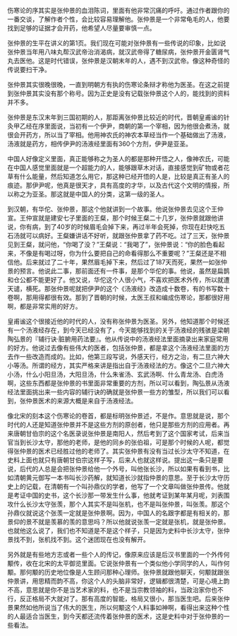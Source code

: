 伤寒论的序其实是张仲景的血泪陈词，里面有他非常沉痛的呼吁。通过作者跟你的一番交谈，了解作者个性，会比较容易理解他。张仲景是一个非常龟毛的人，他要找到足够的证据才会开药，他希望人尽量要审慎一点。

张仲景的生平在讲义的第1页。我们现在可能对张仲景有一些传说的印象，比如说张仲景当年用八味丸帮汉武帝治消渴病，就汉武帝得了糖尿病，张仲景开金匮肾气丸去医他。这是时代错误，张仲景是汉朝末年的人，遇不到汉武帝。像这种奇怪的传说要扫干净。

张仲景其实很晚很晚，一直到明朝方有执的伤寒论条辩才称他为医圣。在这之前提到张仲景其实没有那个称号。因为正史是没有记载张仲景这个人的，能找到的资料并不多。

张仲景是东汉末年到三国初期的人，那距离张仲景比较近的时代，晋朝皇甫谧的针灸甲乙经在序里面说，当初有一个伊尹，商朝的第一个宰相，因为他很会煮汤，就很会开药方，所以当了宰相。他用神农氏的神农本草经当作一个基础做出了汤液，汤液就是药方，相传伊尹的汤液经里面有360个方剂，伊尹是亚圣。

中国人好像定义里面，真正能够称之为圣人的都是那种开悟之人，像神农氏，可能在中国人感觉里面就是一个超能力的人，能够跟草木对话，直接感觉到矿物或者花草有什么能量，然后知道怎么用它，那这种已经开悟的人是，比较是真正有圣人的痕迹。那伊尹呢，他真是很天才，具有高度的才华，以及古代这个文明的情报，所以称之为亚圣。那这就是中国人的分类，这第一级的圣人。

到汉朝，有华佗、张仲景，那这个他就讲到一个故事。他说张仲景去见这个王仲宣。王仲宣就是建安七子里面的王粲，那个时候王粲二十几岁，张仲景就跟他讲说，你有病，到了40岁的时候眉毛会掉下来，再过半年会死掉，你现在赶快吃五石汤就可以病好。王粲嫌讲话不好听，就跟张仲景拿了药不吃。过了三天，张仲景见到王粲，就问他，“你喝了没？”王粲说：“我喝了”，张仲景说：“你的脸色看起来，不像是有喝过呀，你为什么要把自己的命看得那么不重要呢？”王粲还是不相信他。后来就过了二十年，果然眉毛掉下来，然后过了187天而死，果然一如张仲景的预言。他说此二事，那前面还有一件事，是那个华佗的事。他说，虽然是扁鹊和仓公都不能更好了。他又说，华佗这个人很小气，不喜欢把医术外传，所以就遭天谴，横死。那张仲景呢就把伊尹的这个《汤液经》改造成十数卷，有的书写数十卷啊，那用得都很有效。那到了晋朝的时候，太医王叔和编成伤寒论，那都很好用啊，都是非常实用的好方。

皇甫谧这个很接近他的时代的人，没有称张仲景为医圣。另外，他知道那个时候还有一个汤液经存在，到今天已经没有了，今天能够找到的关于汤液经的残骇是梁朝陶弘景的『辅行诀·脏腑用药法要』。他从传说中的汤液经法里面摘录出来家庭常用的好方。他说过去像有些伟大的医者，包括张仲景，都是拿这个汤液经法里面的方去作一些改造而成的。比如，他第三段写说，外感天行，经方之治，有二旦六神大小等汤。所谓的经方，其实严格来讲是指出自于汤液经法的方。像这个二旦六神大小汤，什么小阳旦汤，大阳旦汤，什么朱雀汤、玄武汤啊、什么青龙汤、白虎汤啊，这些东西都是张仲景的书里面非常重要的方剂，所以可以看到，陶弘景从汤液经法里面挑出来一些内容的辅行诀的确就是张仲景一些方的雏型，所以我们可以看到，张仲景医术的来源大概是来自于汤液经法。

像北宋的刻本这个伤寒论的卷首，都是标明张仲景述，不是作。意思就是说，那个时代的人还是知道张仲景并不是这些方剂的原创者，他只是那些方剂的应用者。再来唐朝甘伯宗的这个名医录说张仲景是南阳人，然后考到了这个国家考试，后来当官当到长沙太守，那他的老师，是他的同乡的张伯祖，可是那个时候的人呢，都觉得张仲景的医术已经胜过他的老师了。其实张仲景有没有当过长沙太守不知道，在史料上面也就只有唐朝甘伯宗这样子写，后来人也就这样说。提出这一条只是要说，后代的人总是会把张仲景给他一个外号，叫他张长沙，所以如果有看到书，比如清朝黄元御写一本书叫长沙药解，就知道长沙就指仲景的意思。至于长沙太守历史上的记载，在清朝有一个叫孙鼎仪的学者，他写了一个文章叫做张仲景传。他就是考证中国的史书，这个长沙那一带发生什么事，他就考证到某年某月呢，刘表围攻什么长沙太守张羡，那个人其实不是叫张机，也不是叫张仲景，叫张羡。那这个孙鼎仪就说这个张羡一定就是张仲景啊。因为，中国人的名跟字都是有相关的，那景仰的景不就是羡慕的羡的意思吗？所以他就说张羡一定就是张机，就是张仲景。也就他这么说了，我们也不知道是不是这个样子，只是因为史料中长沙太守，张仲景找不到，张机找不到。这个迷团现在也没有解开。

另外就是有些地方志或者一些个人的传记，像原来应该是后汉书里面的一个外传何颙传，收在北宋的太平御览里面。它说张仲景有一个类似他小学同学的人，叫作何颙。那何颙的历史地位像是人生顾问那种心理师。张仲景就跟他聊天，何颙就跟张仲景讲，用思精而韵不高，你这个人的头脑非常好，逻辑都很清楚，可是心境上韵不高，意思就是你不是当艺术家的料，也不是当宗教领袖的料，当政治家你也不行，反正格局不大就对了。那有高度的智能，格局又很小，那当医生吧。后来张仲景果然如他所说当了伟大的医生，所以何颙这个人料事如神啊，看得出来这种个性的人最适合当医生，到今天都还流传着张仲景的医术，这是史料中对于张仲景的一些看法。
